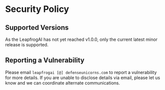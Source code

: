 # Security Policy

## Supported Versions

As the LeapfrogAI has not yet reached v1.0.0, only the current latest minor release is supported.

## Reporting a Vulnerability

Please email `leapfrogai [@] defenseunicorns.com` to report a vulnerability for more details. If you are unable to disclose details via email, please let us know and we can coordinate alternate communications.
